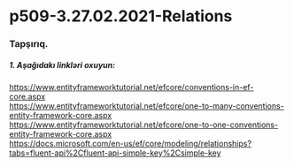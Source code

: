 # p509-3.27.02.2021-Relations


### Tapşırıq.


##### 1. Aşağıdakı linkləri oxuyun:
https://www.entityframeworktutorial.net/efcore/conventions-in-ef-core.aspx  <br />
https://www.entityframeworktutorial.net/efcore/one-to-many-conventions-entity-framework-core.aspx<br />
https://www.entityframeworktutorial.net/efcore/one-to-one-conventions-entity-framework-core.aspx<br />
https://docs.microsoft.com/en-us/ef/core/modeling/relationships?tabs=fluent-api%2Cfluent-api-simple-key%2Csimple-key<br />
